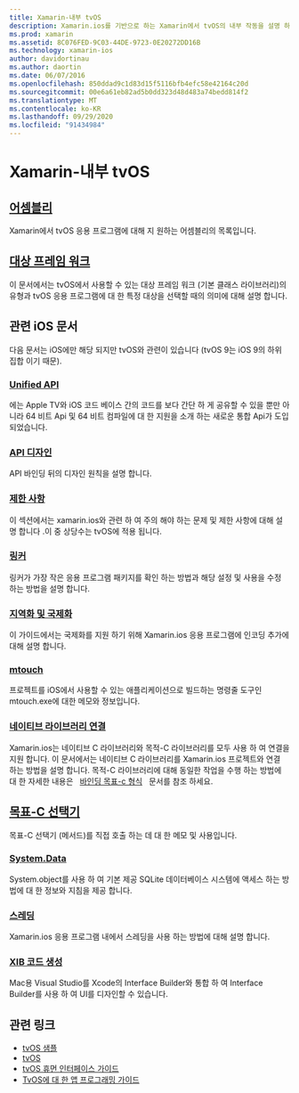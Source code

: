 ```yaml
---
title: Xamarin-내부 tvOS
description: Xamarin.ios를 기반으로 하는 Xamarin에서 tvOS의 내부 작동을 설명 하는 문서입니다. 링크 콘텐츠는 어셈블리, 대상 프레임 워크 및 관련 iOS 개념을 설명 합니다.
ms.prod: xamarin
ms.assetid: 8C076FED-9C03-44DE-9723-0E20272DD16B
ms.technology: xamarin-ios
author: davidortinau
ms.author: daortin
ms.date: 06/07/2016
ms.openlocfilehash: 850ddad9c1d83d15f5116bfb4efc58e42164c20d
ms.sourcegitcommit: 00e6a61eb82ad5b0dd323d48d483a74bedd814f2
ms.translationtype: MT
ms.contentlocale: ko-KR
ms.lasthandoff: 09/29/2020
ms.locfileid: "91434984"
---
```

# <a name="tvos-in-xamarin-internals"></a>Xamarin-내부 tvOS 

## <a name="assemblies"></a>[어셈블리](~/ios/tvos/internals/assemblies.md)

Xamarin에서 tvOS 응용 프로그램에 대해 지 원하는 어셈블리의 목록입니다.

## <a name="target-frameworks"></a>[대상 프레임 워크](~/ios/tvos/internals/frameworks.md)

이 문서에서는 tvOS에서 사용할 수 있는 대상 프레임 워크 (기본 클래스 라이브러리)의 유형과 tvOS 응용 프로그램에 대 한 특정 대상을 선택할 때의 의미에 대해 설명 합니다.

## <a name="related-ios-articles"></a>관련 iOS 문서

다음 문서는 iOS에만 해당 되지만 tvOS와 관련이 있습니다 (tvOS 9는 iOS 9의 하위 집합 이기 때문).

### <a name="unified-api"></a>[Unified API](~/cross-platform/macios/unified/index.md)

에는 Apple TV와 iOS 코드 베이스 간의 코드를 보다 간단 하 게 공유할 수 있을 뿐만 아니라 64 비트 Api 및 64 비트 컴파일에 대 한 지원을 소개 하는 새로운 통합 Api가 도입 되었습니다.  

### <a name="api-design"></a>[API 디자인](~/ios/internals/api-design/index.md)

API 바인딩 뒤의 디자인 원칙을 설명 합니다.

### <a name="limitations"></a>[제한 사항](~/ios/internals/limitations.md)

이 섹션에서는 xamarin.ios와 관련 하 여 주의 해야 하는 문제 및 제한 사항에 대해 설명 합니다 .이 중 상당수는 tvOS에 적용 됩니다.

### <a name="linker"></a>[링커](~/ios/deploy-test/linker.md)

링커가 가장 작은 응용 프로그램 패키지를 확인 하는 방법과 해당 설정 및 사용을 수정 하는 방법을 설명 합니다.

### <a name="localization-and-internationalization"></a>[지역화 및 국제화](~/ios/app-fundamentals/localization/index.md)

이 가이드에서는 국제화를 지원 하기 위해 Xamarin.ios 응용 프로그램에 인코딩 추가에 대해 설명 합니다.

### <a name="mtouch"></a>[mtouch](~/ios/deploy-test/mtouch.md)

프로젝트를 iOS에서 사용할 수 있는 애플리케이션으로 빌드하는 명령줄 도구인 mtouch.exe에 대한 메모와 정보입니다.

### <a name="linking-native-libraries"></a>[네이티브 라이브러리 연결](~/ios/platform/native-interop.md)

Xamarin.ios는 네이티브 C 라이브러리와 목적-C 라이브러리를 모두 사용 하 여 연결을 지원 합니다. 이 문서에서는 네이티브 C 라이브러리를 Xamarin.ios 프로젝트와 연결 하는 방법을 설명 합니다. 목적-C 라이브러리에 대해 동일한 작업을 수행 하는 방법에 대 한 자세한 내용은 &nbsp; [바인딩 목표-c 형식](~/ios/platform/binding-objective-c/index.md) &nbsp; 문서를 참조 하세요.

## <a name="objective-c-selectors"></a>[목표-C 선택기](~/ios/internals/objective-c-selectors.md)

목표-C 선택기 (메서드)를 직접 호출 하는 데 대 한 메모 및 사용입니다.

### <a name="systemdata"></a>[System.Data](~/ios/data-cloud/system.data.md)

System.object를 사용 하 여 기본 제공 SQLite 데이터베이스 시스템에 액세스 하는 방법에 대 한 정보와 지침을 제공 합니다.

### <a name="threading"></a>[스레딩](~/ios/app-fundamentals/threading.md)

Xamarin.ios 응용 프로그램 내에서 스레딩을 사용 하는 방법에 대해 설명 합니다.

### <a name="xib-code-generation"></a>[XIB 코드 생성](~/ios/internals/xib-code-generation.md)

Mac용 Visual Studio를 Xcode의 Interface Builder와 통합 하 여 Interface Builder를 사용 하 여 UI를 디자인할 수 있습니다.

## <a name="related-links"></a>관련 링크

- [tvOS 샘플](/samples/browse/?products=xamarin&term=Xamarin.iOS%2btvOS)
- [tvOS](https://developer.apple.com/tvos/)
- [tvOS 휴먼 인터페이스 가이드](https://developer.apple.com/tvos/human-interface-guidelines/)
- [TvOS에 대 한 앱 프로그래밍 가이드](https://developer.apple.com/library/prerelease/tvos/documentation/General/Conceptual/AppleTV_PG/)